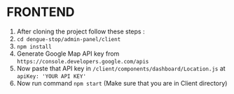# FRONTEND
1. After cloning the project follow these steps : 
2. ```cd dengue-stop/admin-panel/client```
3. ```npm install```
4. Generate Google Map API key from ```https://console.developers.google.com/apis```
5. Now paste that API key in ```/client/components/dashboard/Location.js``` at ```apiKey: 'YOUR API KEY' ```
6. Now run command ```npm start``` (Make sure that you are in Client directory)
